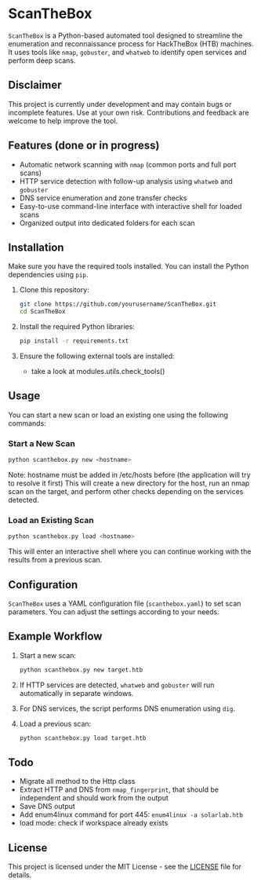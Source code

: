 # ScanTheBox

`ScanTheBox` is a Python-based automated tool designed to streamline the enumeration and reconnaissance process for HackTheBox (HTB) machines. It uses tools like `nmap`, `gobuster`, and `whatweb` to identify open services and perform deep scans.

## Disclaimer
This project is currently under development and may contain bugs or incomplete features. Use at your own risk. Contributions and feedback are welcome to help improve the tool.

## Features (done or in progress)

- Automatic network scanning with `nmap` (common ports and full port scans)
- HTTP service detection with follow-up analysis using `whatweb` and `gobuster`
- DNS service enumeration and zone transfer checks
- Easy-to-use command-line interface with interactive shell for loaded scans
- Organized output into dedicated folders for each scan

## Installation

Make sure you have the required tools installed. You can install the Python dependencies using `pip`.

1. Clone this repository:

   ```bash
   git clone https://github.com/yourusername/ScanTheBox.git
   cd ScanTheBox
   ```

2. Install the required Python libraries:

   ```bash
   pip install -r requirements.txt
   ```

3. Ensure the following external tools are installed:
   - take a look at modules.utils.check_tools()

## Usage

You can start a new scan or load an existing one using the following commands:

### Start a New Scan

```bash
python scanthebox.py new <hostname>
```

Note: hostname must be added in /etc/hosts before (the application will try to resolve it first)
This will create a new directory for the host, run an nmap scan on the target, and perform other checks depending on the services detected.

### Load an Existing Scan

```bash
python scanthebox.py load <hostname>
```

This will enter an interactive shell where you can continue working with the results from a previous scan.

## Configuration

`ScanTheBox` uses a YAML configuration file (`scanthebox.yaml`) to set scan parameters. You can adjust the settings according to your needs.

## Example Workflow

1. Start a new scan:
   ```bash
   python scanthebox.py new target.htb
   ```

2. If HTTP services are detected, `whatweb` and `gobuster` will run automatically in separate windows.

3. For DNS services, the script performs DNS enumeration using `dig`.

4. Load a previous scan:
   ```bash
   python scanthebox.py load target.htb
   ```

## Todo
* Migrate all method to the Http class
* Extract HTTP and DNS from `nmap_fingerprint`, that should be independent and should work from the output
* Save DNS output
* Add enum4linux command for port 445: `enum4linux -a solarlab.htb`
* load mode: check if workspace already exists

## License

This project is licensed under the MIT License - see the [LICENSE](LICENSE) file for details.